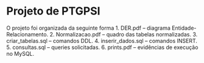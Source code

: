 # Projeto de PTGPSI
O projeto foi organizada da seguinte forma
1.
DER.pdf – diagrama Entidade-Relacionamento.
2.
Normalizacao.pdf – quadro das tabelas normalizadas.
3.
criar_tabelas.sql – comandos DDL.
4.
inserir_dados.sql – comandos INSERT.
5.
consultas.sql – queries solicitadas.
6.
prints.pdf – evidências de execução no MySQL.
